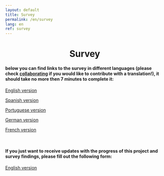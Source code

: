 ```yaml
---
layout: default
title: Survey
permalink: /en/survey
lang: en
ref: survey
---
```


<center>
  <h1> Survey </h1>
</center>


#### below you can find links to the survey in different languages (please check [collaborating](link) if you would like to contribute with a translation!), it should take no more then 7 minutes to complete it:


[English version](http://ec2-3-17-144-2.us-east-2.compute.amazonaws.com/index.php/456854?lang=en)

[Spanish version](http://ec2-3-17-144-2.us-east-2.compute.amazonaws.com/index.php/456854?lang=es)

[Portuguese version](http://ec2-3-17-144-2.us-east-2.compute.amazonaws.com/index.php/456854?lang=pt-BR)

[German version](http://ec2-3-17-144-2.us-east-2.compute.amazonaws.com/index.php/456854?lang=de)

[French version](http://ec2-3-17-144-2.us-east-2.compute.amazonaws.com/index.php/456854?lang=fr)

<br>

#### If you just want to receive updates with the progress of this project and survey findings, please fill out the following form:

[English version](http://ec2-3-17-144-2.us-east-2.compute.amazonaws.com/index.php/432173?lang=en)


<!--
{% raw %}

 <div class="scratch-preview">
 <iframe src="http://ec2-3-17-144-2.us-east-2.compute.amazonaws.com/index.php/456854?lang=en" width="640" height="800" frameborder="1" marginheight="0" marginwidth="0">
 </iframe>

{% endraw %}
-->
